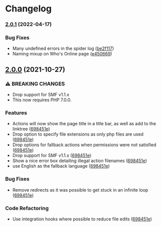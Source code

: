 # Changelog

### [2.0.1](https://www.github.com/live627/smf-site-integration/compare/v2.0.0...v2.0.1) (2022-04-17)


### Bug Fixes

* Many undefined errors in the spider log ([be2f117](https://www.github.com/live627/smf-site-integration/commit/be2f117f9db7193978d1740227e6b6782d991125))
* Naming mixup on Who's Online page ([e450669](https://www.github.com/live627/smf-site-integration/commit/e450669212acabebf859c4379447331dc4f5f02c))

## [2.0.0](https://www.github.com/live627/smf-site-integration/compare/v1.4.1...v2.0.0) (2021-10-27)


### ⚠ BREAKING CHANGES

* Drop support for SMF v1.1.x
* This now requires PHP 7.0.0.

### Features

* Actions will now show the page title in a title bar, as well as add to the linktree ([698451e](https://www.github.com/live627/smf-site-integration/commit/698451e0c367532f82ccefeaaacc4861919b88f9))
* Drop option to specify file extensions as only php files are used ([698451e](https://www.github.com/live627/smf-site-integration/commit/698451e0c367532f82ccefeaaacc4861919b88f9))
* Drop options for fallback actions when permissions were not satisfied ([698451e](https://www.github.com/live627/smf-site-integration/commit/698451e0c367532f82ccefeaaacc4861919b88f9))
* Drop support for SMF v1.1.x ([698451e](https://www.github.com/live627/smf-site-integration/commit/698451e0c367532f82ccefeaaacc4861919b88f9))
* Show a nice error box detailing illegal action filenames ([698451e](https://www.github.com/live627/smf-site-integration/commit/698451e0c367532f82ccefeaaacc4861919b88f9))
* use English as the fallback language ([698451e](https://www.github.com/live627/smf-site-integration/commit/698451e0c367532f82ccefeaaacc4861919b88f9))


### Bug Fixes

* Remove redirects as it was possible to get stuck in an infinite loop ([698451e](https://www.github.com/live627/smf-site-integration/commit/698451e0c367532f82ccefeaaacc4861919b88f9))


### Code Refactoring

* Use integration hooks where possible to reduce file edits ([698451e](https://www.github.com/live627/smf-site-integration/commit/698451e0c367532f82ccefeaaacc4861919b88f9))
